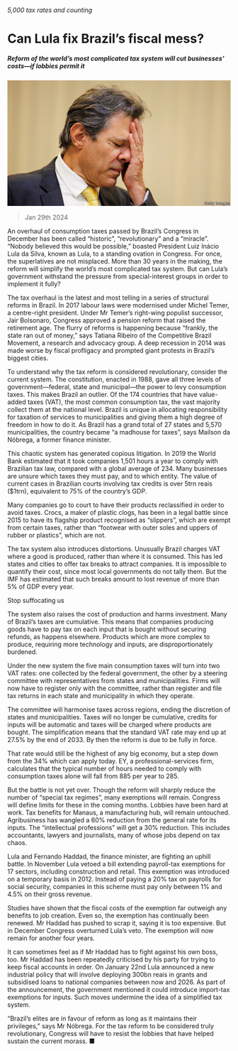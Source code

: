 ###### 5,000 tax rates and counting

# Can Lula fix Brazil’s fiscal mess? 

##### Reform of the world’s most complicated tax system will cut businesses’ costs—if lobbies permit it 

![image](images/20240203_AMP002.jpg) 

> Jan 29th 2024 

An overhaul of consumption taxes passed by Brazil’s Congress in December has been called “historic”, “revolutionary” and a “miracle”. “Nobody believed this would be possible,” boasted President Luiz Inácio Lula da Silva, known as Lula, to a standing ovation in Congress. For once, the superlatives are not misplaced. More than 30 years in the making, the reform will simplify the world’s most complicated tax system. But can Lula’s government withstand the pressure from special-interest groups in order to implement it fully?

The tax overhaul is the latest and most telling in a series of structural reforms in Brazil. In 2017 labour laws were modernised under Michel Temer, a centre-right president. Under Mr Temer’s right-wing populist successor, Jair Bolsonaro, Congress approved a pension reform that raised the retirement age. The flurry of reforms is happening because “frankly, the state ran out of money,” says Tatiana Ribeiro of the Competitive Brazil Movement, a research and advocacy group. A deep recession in 2014 was made worse by fiscal profligacy and prompted giant protests in Brazil’s biggest cities. 

To understand why the tax reform is considered revolutionary, consider the current system. The constitution, enacted in 1988, gave all three levels of government—federal, state and municipal—the power to levy consumption taxes. This makes Brazil an outlier. Of the 174 countries that have value-added taxes (VAT), the most common consumption tax, the vast majority collect them at the national level. Brazil is unique in allocating responsibility for taxation of services to municipalities and giving them a high degree of freedom in how to do it. As Brazil has a grand total of 27 states and 5,570 municipalities, the country became “a madhouse for taxes”, says Maílson da Nóbrega, a former finance minister.

This chaotic system has generated copious litigation. In 2019 the World Bank estimated that it took companies 1,501 hours a year to comply with Brazilian tax law, compared with a global average of 234. Many businesses are unsure which taxes they must pay, and to which entity. The value of current cases in Brazilian courts involving tax credits is over 5trn reais ($1trn), equivalent to 75% of the country’s GDP. 

Many companies go to court to have their products reclassified in order to avoid taxes. Crocs, a maker of plastic clogs, has been in a legal battle since 2015 to have its flagship product recognised as “slippers”, which are exempt from certain taxes, rather than “footwear with outer soles and uppers of rubber or plastics”, which are not. 

The tax system also introduces distortions. Unusually Brazil charges VAT where a good is produced, rather than where it is consumed. This has led states and cities to offer tax breaks to attract companies. It is impossible to quantify their cost, since most local governments do not tally them. But the IMF has estimated that such breaks amount to lost revenue of more than 5% of GDP every year. 

Stop suffocating us

The system also raises the cost of production and harms investment. Many of Brazil’s taxes are cumulative. This means that companies producing goods have to pay tax on each input that is bought without securing refunds, as happens elsewhere. Products which are more complex to produce, requiring more technology and inputs, are disproportionately burdened. 

Under the new system the five main consumption taxes will turn into two VAT rates: one collected by the federal government, the other by a steering committee with representatives from states and municipalities. Firms will now have to register only with the committee, rather than register and file tax returns in each state and municipality in which they operate. 

The committee will harmonise taxes across regions, ending the discretion of states and municipalities. Taxes will no longer be cumulative, credits for inputs will be automatic and taxes will be charged where products are bought. The simplification means that the standard VAT rate may end up at 27.5% by the end of 2033. By then the reform is due to be fully in force. 

That rate would still be the highest of any big economy, but a step down from the 34% which can apply today. EY, a professional-services firm, calculates that the typical number of hours needed to comply with consumption taxes alone will fall from 885 per year to 285. 

But the battle is not yet over. Though the reform will sharply reduce the number of “special tax regimes”, many exemptions will remain. Congress will define limits for these in the coming months. Lobbies have been hard at work. Tax benefits for Manaus, a manufacturing hub, will remain untouched. Agribusiness has wangled a 60% reduction from the general rate for its inputs. The “intellectual professions” will get a 30% reduction. This includes accountants, lawyers and journalists, many of whose jobs depend on tax chaos. 

Lula and Fernando Haddad, the finance minister, are fighting an uphill battle. In November Lula vetoed a bill extending payroll-tax exemptions for 17 sectors, including construction and retail. This exemption was introduced on a temporary basis in 2012. Instead of paying a 20% tax on payrolls for social security, companies in this scheme must pay only between 1% and 4.5% on their gross revenue. 

Studies have shown that the fiscal costs of the exemption far outweigh any benefits to job creation. Even so, the exemption has continually been renewed. Mr Haddad has pushed to scrap it, saying it is too expensive. But in December Congress overturned Lula’s veto. The exemption will now remain for another four years.

It can sometimes feel as if Mr Haddad has to fight against his own boss, too. Mr Haddad has been repeatedly criticised by his party for trying to keep fiscal accounts in order. On January 22nd Lula announced a new industrial policy that will involve deploying 300bn reais in grants and subsidised loans to national companies between now and 2026. As part of the announcement, the government mentioned it could introduce import-tax exemptions for inputs. Such moves undermine the idea of a simplified tax system. 

 “Brazil’s elites are in favour of reform as long as it maintains their privileges,” says Mr Nóbrega. For the tax reform to be considered truly revolutionary, Congress will have to resist the lobbies that have helped sustain the current morass. ■

